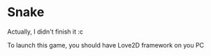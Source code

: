 # Snake
Actually, I didn't finish it :c

To launch this game, you should have Love2D framework on you PC
